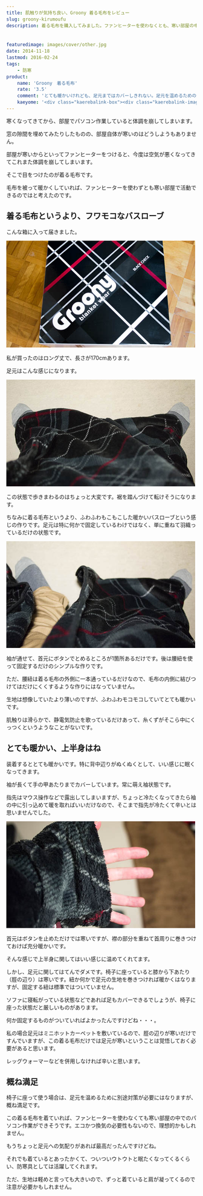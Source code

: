 ```yaml
---
title: 肌触りが気持ち良い、Groony 着る毛布をレビュー
slug: groony-kirumoufu
description: 着る毛布を購入してみました。ファンヒーターを使わなくとも、寒い部屋の中で活動できていいです。特に上半身が暖かく、暖房なしでも快適に過ごせました。ただ、足元がカバーしきれないので、別途対策が必要だなと感じます。


featuredimage: images/cover/other.jpg
date: 2014-11-18
lastmod: 2016-02-24
tags: 
    - 防寒
product:
    name: 'Groony　着る毛布'
    rate: '3.5'
    comment: 'とても暖かいけれども、足元まではカバーしきれない。足元を温めるための対策が別途必要。'
    kaeyome: '<div class="kaerebalink-box"><div class="kaerebalink-image"><a href="http://www.amazon.co.jp/exec/obidos/ASIN/B00N9Q80ZY/illusionspace-22/ref=nosim/" rel="nofollow" target="_blank"><img src="http://ecx.images-amazon.com/images/I/51We8OSdlKL._SL160_.jpg" style="border: none;" /></a></div><div class="kaerebalink-info"><div class="kaerebalink-name"><a href="http://www.amazon.co.jp/exec/obidos/ASIN/B00N9Q80ZY/illusionspace-22/ref=nosim/" rel="nofollow" target="_blank">グルーニー Groony 着る毛布 2014年モデル 洗える 男女兼用 フリーサイズ ロング丈 ブラックチェック</a><div class="kaerebalink-powered-date">posted with <a href="http://kaereba.com" rel="nofollow" target="_blank">カエレバ</a></div></div><div class="kaerebalink-detail"> VEGA CORPORATION     </div><div class="kaerebalink-link1"><div class="shoplinkamazon"><a href="http://www.amazon.co.jp/gp/search?keywords=Groony%20%92%85%82%E9%96%D1%95z&__mk_ja_JP=%83J%83%5E%83J%83i&tag=illusionspace-22" rel="nofollow" target="_blank" title="アマゾン" >Amazon</a></div><div class="shoplinkrakuten"><a href="http://hb.afl.rakuten.co.jp/hgc/0e95387f.f2aef20d.0e953880.25e412bd/?pc=http%3A%2F%2Fsearch.rakuten.co.jp%2Fsearch%2Fmall%2FGroony%2520%25E7%259D%2580%25E3%2582%258B%25E6%25AF%259B%25E5%25B8%2583%2F-%2Ff.1-p.1-s.1-sf.0-st.A-v.2%3Fx%3D0%26scid%3Daf_ich_link_urltxt%26m%3Dhttp%3A%2F%2Fm.rakuten.co.jp%2F" rel="nofollow" target="_blank" title="楽天市場" >楽天市場</a></div></div></div><div class="booklink-footer" style="clear: left"></div></div>'
---
```


寒くなってきてから、部屋でパソコン作業していると体調を崩してしまいます。

窓の隙間を埋めてみたりしたものの、部屋自体が寒いのはどうしようもありません。

部屋が寒いからといってファンヒーターをつけると、今度は空気が悪くなってきてこれまた体調を崩してしまいます。

そこで目をつけたのが着る毛布です。

毛布を被って暖かくしていれば、ファンヒーターを使わずとも寒い部屋で活動できるのではと考えたのです。


## 着る毛布というより、フワモコなバスローブ


こんな箱に入って届きました。

![Groony 着る毛布のパッケージ](fdf5dbe2e263f4da2232106b38e2f05b.jpg)

私が買ったのはロング丈で、長さが170cmあります。

足元はこんな感じになります。

![Groony着る毛布を装着した足元](0610fe398f2fec396e519bc812783e11.jpg)

この状態で歩きまわるのはちょっと大変です。裾を踏んづけて転けそうになります。

ちなみに着る毛布というより、ふわふわもこもこした暖かいバスローブという感じの作りです。足元は特に何かで固定しているわけではなく、単に重ねて羽織っているだけの状態です。

![Groony着る毛布 前一枚はだけた状態](f964c601684644dfbae65c93094052ab.jpg)

袖が通せて、首元にボタンでとめるところが1箇所あるだけです。後は腰紐を使って固定するだけのシンプルな作りです。

ただ、腰紐は着る毛布の外側に一本通っているだけなので、毛布の内側に結びつけてはだけにくくするような作りにはなっていません。

生地は想像していたより薄いのですが、ふわふわモコモコしていてとても暖かいです。

肌触りは滑らかで、静電気防止を歌っているだけあって、糸くずがそこら中にくっつくというようなことがないです。


## とても暖かい、上半身はね


装着するととても暖かいです。特に背中辺りがぬくぬくとして、いい感じに眠くなってきます。

袖が長くて手の甲あたりまでカバーしています。常に萌え袖状態です。

指先はマウス操作などで露出してしまいますが、ちょっと冷たくなってきたら袖の中に引っ込めて暖を取ればいいだけなので、そこまで指先が冷たくて辛いとは思いませんでした。

![Groony着る毛布袖口](994f81fa00ee014a0f7d32151b34445b.jpg)

首元はボタンを止めただけでは寒いですが、襟の部分を重ねて首周りに巻きつけておけば充分暖かいです。

そんな感じで上半身に関してはいい感じに温めてくれてます。

しかし、足元に関してはてんでダメです。椅子に座っていると膝から下あたり（脛の辺り）は寒いです。紐か何かで足元の生地を巻きつければ暖かくはなりますが、固定する紐は標準ではついていません。

ソファに寝転がっている状態などであれば足もカバーできるでしょうが、椅子に座った状態だと厳しいものがあります。

何か固定するものがついていればよかったんですけどね・・・。

私の場合足元はミニホットカーペットを敷いているので、脛の辺りが寒いだけですんでいますが、この着る毛布だけでは足元が寒いということは覚悟しておく必要があると思います。

レッグウォーマーなどを併用しなければ辛いと思います。


## 概ね満足


椅子に座って使う場合は、足元を温めるために別途対策が必要にはなりますが、概ね満足です。

この着る毛布を着ていれば、ファンヒーターを使わなくても寒い部屋の中でのパソコン作業ができそうです。エコかつ換気の必要性もないので、理想的かもしれません。

もうちょっと足元への気配りがあれば最高だったんですけどね。

それでも着ているとあったかくて、ついついウトウトと眠たくなってくるくらい、防寒具としては活躍してくれます。

ただ、生地は軽めと言っても大きいので、ずっと着ていると肩が凝ってくるので注意が必要かもしれません。


  